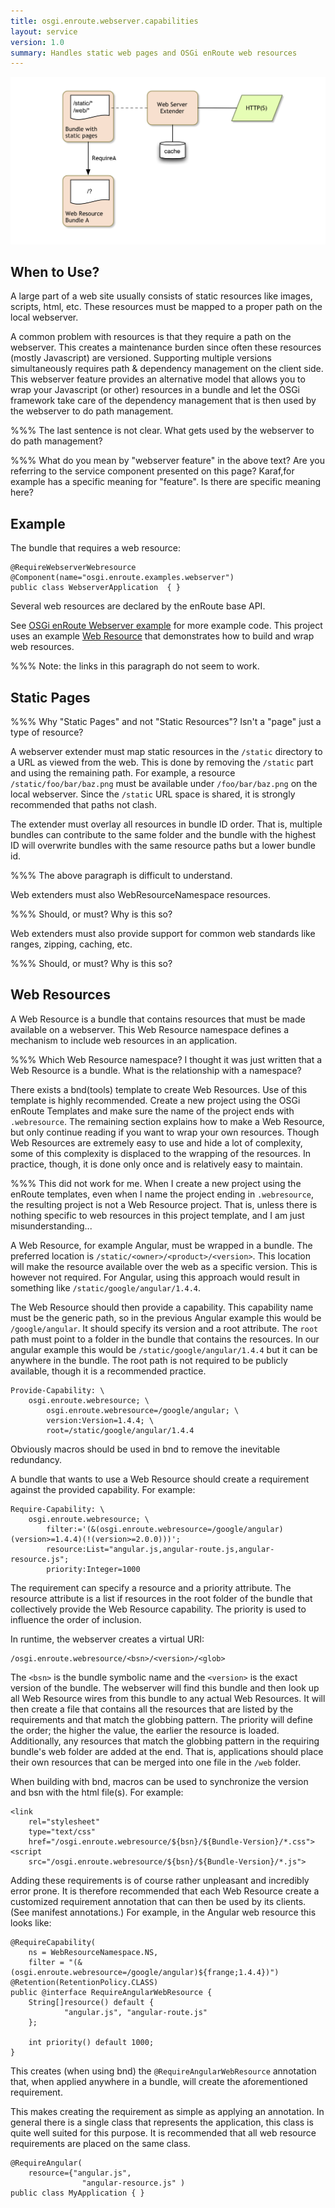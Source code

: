```yaml
---
title: osgi.enroute.webserver.capabilities
layout: service
version: 1.0
summary: Handles static web pages and OSGi enRoute web resources 
---
```


![OSGi WebServer Overview](/img/services/osgi.enroute.webserver.overview.png)

## When to Use?

A large part of a web site usually consists of static resources like images, scripts, html, etc. These resources must be mapped to a proper path on the local webserver.

A common problem with resources is that they require a path on the webserver. This creates a maintenance burden since often these resources (mostly Javascript) are versioned. Supporting multiple versions simultaneously requires path & dependency management on the client side. This webserver feature provides an alternative model that allows you to wrap your Javascript (or other) resources in a bundle and let the OSGi framework take care of the dependency management that is then used by the webserver to do path management.

%%% The last sentence is not clear. What gets used by the webserver to do path management?

%%% What do you mean by "webserver feature" in the above text?
 Are you referring to the service component presented on this page?
 Karaf,for example has a specific meaning for "feature". Is there are specific meaning here? 


## Example

The bundle that requires a web resource:

	@RequireWebserverWebresource
	@Component(name="osgi.enroute.examples.webserver")
	public class WebserverApplication  { }

Several web resources are declared by the enRoute base API.

See [OSGi enRoute Webserver example][webserver] for more example code. This project uses an example [Web Resource][webserver-resource] that demonstrates how to build and wrap web resources.  

%%% Note: the links in this paragraph do not seem to work.

## Static Pages

%%% Why "Static Pages" and not "Static Resources"? Isn't a "page" just a type of resource?

A webserver extender must map static resources in the `/static` directory to a URL as viewed from the web. This is done by removing the `/static` part and using the remaining path. For example, a resource `/static/foo/bar/baz.png` must be available under `/foo/bar/baz.png` on the local webserver. Since the `/static` URL space is shared, it is strongly recommended that paths not clash.

The extender must overlay all resources in bundle ID order. That is, multiple bundles can contribute to the same folder and the bundle with the highest ID will overwrite bundles with the same resource paths but a lower bundle id.

%%% The above paragraph is difficult to understand.

Web extenders must also WebResourceNamespace resources.

%%% Should, or must? Why is this so?

Web extenders must also provide support for common web standards like ranges, zipping, caching, etc.

%%% Should, or must? Why is this so?

## Web Resources

A Web Resource is a bundle that contains resources that must be made available on a webserver. This Web Resource namespace defines a mechanism to include web resources in an application.

%%% Which Web Resource namespace? I thought it was just written that a Web Resource is a bundle. What is the relationship with a namespace?

There exists a bnd(tools) template to create Web Resources. Use of this template is highly recommended. Create a new project using the OSGi enRoute Templates and make sure the name of the project ends with `.webresource`. The remaining section explains how to make a Web Resource, but only continue reading if you want to wrap your own resources. Though Web Resources are extremely easy to use and hide a lot of complexity, some of this complexity is displaced to the wrapping of the resources. In practice, though, it is done only once and is relatively easy to maintain.

%%% This did not work for me. When I create a new project using the enRoute templates, even when I name the project ending in `.webresource`, the resulting project is not a Web Resource project. That is, unless there is nothing specific to web resources in this project template, and I am just misunderstanding...

A Web Resource, for example Angular, must be wrapped in a bundle. The preferred location is `/static/<owner>/<product>/<version>`. This location will make the resource available over the web as a specific version. This is however not required. For Angular, using this approach would result in something like `/static/google/angular/1.4.4`.

The Web Resource should then provide a capability. This capability name must be the generic path, so in the previous Angular example this would be `/google/angular`. It should specify its version and a root attribute. The `root` path must point to a folder in the bundle that contains the resources. In our angular example this would be `/static/google/angular/1.4.4` but it can be anywhere in the bundle. The root path is not required to be publicly available, though it is a recommended practice.

	Provide-Capability: \
		osgi.enroute.webresource; \
     		osgi.enroute.webresource=/google/angular; \
     		version:Version=1.4.4; \
     		root=/static/google/angular/1.4.4
 
Obviously macros should be used in bnd to remove the inevitable redundancy.

A bundle that wants to use a Web Resource should create a requirement against the provided capability. For example:

	Require-Capability: \
		osgi.enroute.webresource; \
     		filter:='(&(osgi.enroute.webresource=/google/angular)(version>=1.4.4)(!(version>=2.0.0)))';
     		resource:List="angular.js,angular-route.js,angular-resource.js";
     		priority:Integer=1000
 
The requirement can specify a resource and a priority attribute. The resource attribute is a list if resources in the root folder of the bundle that collectively provide the Web Resource capability. The priority is used to influence the order of inclusion.

In runtime, the webserver creates a virtual URI:

	/osgi.enroute.webresource/<bsn>/<version>/<glob>
 
The `<bsn>` is the bundle symbolic name and the `<version>` is the exact version of the bundle. The webserver will find this bundle and then look up all Web Resource wires from this bundle to any actual Web Resources. It will then create a file that contains all the resources that are listed by the requirements and that match the globbing pattern. The priority will define the order; the higher the value, the earlier the resource is loaded.
Additionally, any resources that match the globbing pattern in the requiring bundle's web folder are added at the end. That is, applications should place their own resources that can be merged into one file in the `/web` folder.

When building with bnd, macros can be used to synchronize the version and bsn with the html file(s). For example:

	<link 
		rel="stylesheet" 
		type="text/css"
		href="/osgi.enroute.webresource/${bsn}/${Bundle-Version}/*.css">
	<script 
		src="/osgi.enroute.webresource/${bsn}/${Bundle-Version}/*.js">

Adding these requirements is of course rather unpleasant and incredibly error prone. It is therefore recommended that each Web Resource create a customized requirement annotation that can then be used by its clients. (See manifest annotations.) For example, in the Angular web resource this looks like:

	@RequireCapability(
		ns = WebResourceNamespace.NS, 
		filter = "(&(osgi.enroute.webresource=/google/angular)${frange;1.4.4})")
	@Retention(RetentionPolicy.CLASS)
	public @interface RequireAngularWebResource {
	 	String[]resource() default {
	 			"angular.js", "angular-route.js"
	 	};
	 
	 	int priority() default 1000;
	}
 
This creates (when using bnd) the `@RequireAngularWebResource` annotation that, when applied anywhere in a bundle, will create the aforementioned requirement.

This makes creating the requirement as simple as applying an annotation. In general there is a single class that represents the application, this class is quite well suited for this purpose. It is recommended that all web resource requirements are placed on the same class.

	@RequireAngular( 
		resource={"angular.js", 
					"angular-resource.js" ) 
	public class MyApplication { }
 




[webserver]: https://github.com/osgi/osgi.enroute.examples.webserver.application
[webserver-resource]: https://github.com/osgi/osgi.enroute.examples.webserver.webresource

